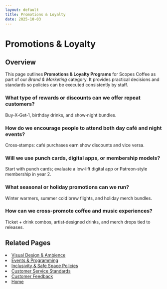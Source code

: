 ```yaml
---
layout: default
title: Promotions & Loyalty
date: 2025-10-03
---
```


# Promotions & Loyalty 

## Overview
This page outlines **Promotions & Loyalty Programs** for Scopes Coffee as part of our _Brand & Marketing_ category. It provides practical decisions and standards so policies can be executed consistently by staff.

### What type of rewards or discounts can we offer repeat customers?
Buy‑X‑Get‑1, birthday drinks, and show‑night bundles.

### How do we encourage people to attend both day café and night events?
Cross‑stamps: café purchases earn show discounts and vice versa.

### Will we use punch cards, digital apps, or membership models?
Start with punch cards; evaluate a low‑lift digital app or Patreon‑style membership in year 2.

### What seasonal or holiday promotions can we run?
Winter warmers, summer cold brew flights, and holiday merch bundles.

### How can we cross-promote coffee and music experiences?
Ticket + drink combos, artist‑designed drinks, and merch drops tied to releases.

## Related Pages
<li><a href="{{ site.baseurl }}/marketing/ambience.md">Visual Design & Ambience</a></li>
<li><a href="{{ site.baseurl }}/marketing/events.md">Events & Programming</a></li>
<li><a href="{{ site.baseurl }}/marketing/policies.md">Inclusivity & Safe Space Policies</a></li>
<li><a href="{{ site.baseurl }}/marketing/standards.md">Customer Service Standards</a></li>
<li><a href="{{ site.baseurl }}/marketing/surveys.md">Customer Feedback</a></li>
<li><a href="{{ site.baseurl }}/index.html">Home</a></li>
